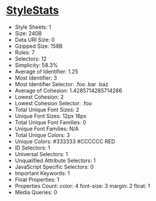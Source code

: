 # [StyleStats](https://github.com/t32k/stylestats)

+ Style Sheets: 1
+ Size: 240B
+ Data URI Size: 0
+ Gzipped Size: 158B
+ Rules: 7
+ Selectors: 12
+ Simplicity: 58.3%
+ Average of Identifier: 1.25
+ Most Identifier: 3
+ Most Identifier Selector: .foo .bar .baz
+ Average of Cohesion: 1.4285714285714286
+ Lowest Cohesion: 2
+ Lowest Cohesion Selector: .foo
+ Total Unique Font Sizes: 2
+ Unique Font Sizes: 12px 16px
+ Total Unique Font Families: 0
+ Unique Font Families: N/A
+ Total Unique Colors: 3
+ Unique Colors: #333333 #CCCCCC RED
+ ID Selectors: 1
+ Universal Selectors: 1
+ Unqualified Attribute Selectors: 1
+ JavaScript Specific Selectors: 0
+ Important Keywords: 1
+ Float Properties: 1
+ Properties Count: color: 4 font-size: 3 margin: 2 float: 1
+ Media Queries: 0

